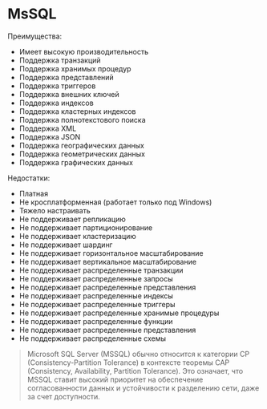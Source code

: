 # MsSQL

Преимущества:
* Имеет высокую производительность
* Поддержка транзакций
* Поддержка хранимых процедур
* Поддержка представлений
* Поддержка триггеров
* Поддержка внешних ключей
* Поддержка индексов
* Поддержка кластерных индексов
* Поддержка полнотекстового поиска
* Поддержка XML
* Поддержка JSON
* Поддержка географических данных
* Поддержка геометрических данных
* Поддержка графических данных

Недостатки: 
* Платная
* Не кросплатформенная (работает только под Windows)
* Тяжело настраивать
* Не поддерживает репликацию
* Не поддерживает партиционирование
* Не поддерживает кластеризацию
* Не поддерживает шардинг
* Не поддерживает горизонтальное масштабирование
* Не поддерживает вертикальное масштабирование
* Не поддерживает распределенные транзакции
* Не поддерживает распределенные запросы
* Не поддерживает распределенные представления
* Не поддерживает распределенные индексы
* Не поддерживает распределенные триггеры
* Не поддерживает распределенные хранимые процедуры
* Не поддерживает распределенные функции
* Не поддерживает распределенные представления
* Не поддерживает распределенные схемы


> Microsoft SQL Server (MSSQL) обычно относится к категории CP 
> (Consistency-Partition Tolerance) в контексте теоремы CAP
> (Consistency, Availability, Partition Tolerance). 
> Это означает, что MSSQL ставит высокий приоритет на обеспечение 
> согласованности данных и устойчивости к разделению сети,
> даже за счет доступности.